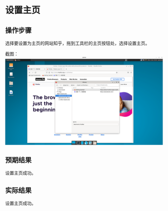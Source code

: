 # 设置主页

## 操作步骤

选择要设置为主页的网站知乎，拖到工具栏的主页按钮处，选择设置主页。

截图：![](./img/书签-html导入-1.png)


## 预期结果

设置主页成功。

## 实际结果

设置主页成功。
